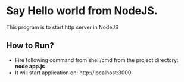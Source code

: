 # Say Hello world from NodeJS.
This program is to start http server in NodeJS
## How to Run?
- Fire following command from shell/cmd from the project directory:  
**node app.js**
- It will start application on: http://localhost:3000
